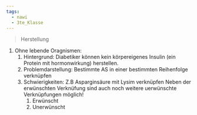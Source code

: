 ```yaml
---
tags:
  - nawi
  - 3te_Klasse
---
```

> Herstellung

1. Ohne lebende Oragnismen:
	1. Hintergrund: Diabetiker können kein körpereigenes Insulin (ein Protein mit hormonwirkung) herstellen.
	2. Problemdarstellung: Bestimmte AS in einer bestimmten Reihenfolge verknüpfen
	3. Schwierigkeiten: Z.B Asparginsäure mit Lysim verknüpfen Neben der erwünschten Verknüfung sind auch noch weitere uerwünschte Verknüpfungen möglich!
		1. Erwünscht
		2. Unerwünscht